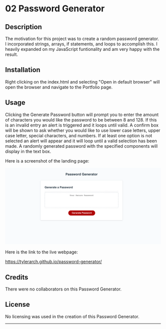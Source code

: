 # 02 Password Generator

## Description
The motivation for this project was to create a random password generator. I incorporated strings, arrays, if statements, and loops to accomplish this. I heavily expanded on my JavaScript funtionality and am very happy with the result.

## Installation

Right clicking on the index.html and selecting "Open in default browser" will open the browser and  navigate to the Portfolio page.

## Usage

Clicking the Generate Password button will prompt you to enter the amount of characters you would like the password to be between 8 and 128.  If this is an invalid entry an alert is triggered and it loops until valid.
A confirm box will be shown to ask whether you would like to use lower case letters, upper case letter, special characters, and numbers. If at least one option is not selected an alert will appear and it will loop until a valid selection has been made.
A randomly generated password with the specified components will display in the text box.

Here is a screenshot of the landing page:

![Application Preview](https://github.com/TylerArch/password-generator/blob/main/assets/images/landing-page-screenshot.png?raw=true)

Here is the link to the live webpage:

https://tylerarch.github.io/password-generator/

## Credits

There were no collaborators on this Password Generator.

## License

No licensing was used in the creation of this Password Generator.

---


